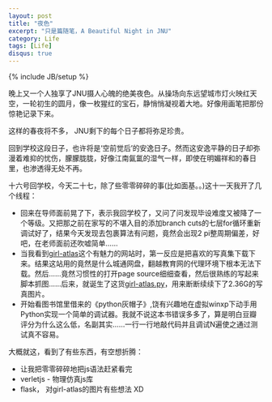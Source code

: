 ```yaml
---
layout: post
title: "夜色"
excerpt: "只是篇随笔，A Beautiful Night in JNU"
category: Life
tags: [Life]
disqus: true
---
```

{% include JB/setup %}

晚上又一个人独享了JNU摄人心魄的绝美夜色。从操场向东远望城市灯火映红天空，一轮初生的圆月，像一枚猩红的宝石，静悄悄凝视着大地。好像用画笔把那份惊艳记录下来。

这样的春夜将不多， JNU剩下的每个日子都将弥足珍贵。

回到学校这段日子，也许将是‘空前觉后’的安逸日子。然而这安逸平静的日子却弥漫着难抑的忧伤，朦朦胧胧，好像江南氤氲的湿气一样，即使在明媚祥和的春日里，也渗透得无处不再。

十六号回学校，今天二十七，除了些零零碎碎的事(比如面基。。)这十一天我开了几个线程：

- 回来在导师面前晃了下，表示我回学校了，又问了问发现毕设难度又被降了一个等级。又把那之前在家写的不堪入目的添加branch cuts的七层for循环重新调试好了，结果今天发现去包裹算法有问题，竟然会出现2 pi整周期偏差，好吧，在老师面前还吹嘘简单……
- 当我看到[girl-atlas](http://girl-atlas.com)这个有魅力的网站时，第一反应是把喜欢的写真集下载下来。结果这站用的竟然是什么城通网盘，翻越教育网的代理环境下根本无法下载。然后……竟然习惯性的打开page source细细查看，然后很熟练的写起来脚本抓图……后来，就诞生了这货[girl-atlas.py](https://github.com/reverland/scripts/blob/master/python/girl-atlas.py)，用来断断续续下了2.36G的写真图片。
- 开始看图书馆里借来的《python灰帽子》,饶有兴趣地在虚拟winxp下动手用Python实现一个简单的调试器。我就不说这本书错误多多了，算是明白豆瓣评分为什么这么低，名副其实……一行一行地敲代码并且调试N遍使之通过测试真不容易。

大概就这，看到了有些东西，有空想折腾：

- 让我把零零碎碎地把js语法赶紧看完
- verletjs - 物理仿真js库
- flask， 对girl-atlas的图片有些想法 XD
